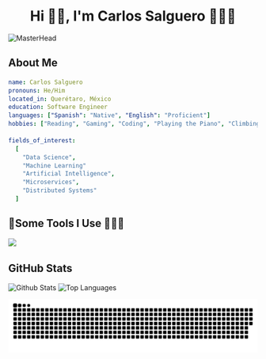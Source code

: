 <h1 align="center">Hi 👋🏻, I'm Carlos Salguero 👨🏻‍💻 </h1>

![MasterHead](https://media.giphy.com/media/NKEt9elQ5cR68/giphy.gif)

## About Me

```yml
name: Carlos Salguero
pronouns: He/Him
located_in: Querétaro, México
education: Software Engineer
languages: ["Spanish": "Native", "English": "Proficient"]
hobbies: ["Reading", "Gaming", "Coding", "Playing the Piano", "Climbing", "Gym"]

fields_of_interest:
  [
    "Data Science",
    "Machine Learning"
    "Artificial Intelligence",
    "Microservices",
    "Distributed Systems"
  ]
```

## 🚀Some Tools I Use 🧑🏻‍🚀

<p align="left">    
    <img src="https://skillicons.dev/icons?i=aws,bash,cpp,cmake,docker,figma,firebase,flutter,go,git,githubactions,github,graphql,java,js,jquery,jest,latex,linux,mysql,md,maven,neovim,nodejs,postman,py,prisma,react,redux,rust,sqlite,sequelize,tensorflow,ts&theme=dark" />
</p>

## GitHub Stats

![Github Stats](https://github-readme-stats.vercel.app/api?username=salgue441&show_icons=true&hide_border=true&theme=dark)
![Top Languages](https://github-readme-stats.vercel.app/api/top-langs/?username=salgue441&layout=compact&hide_border=true&theme=dark)

<!-- Snake animation -->

![Snake animation](https://github.com/salgue441/salgue441/blob/output/github-snake-dark.svg)
